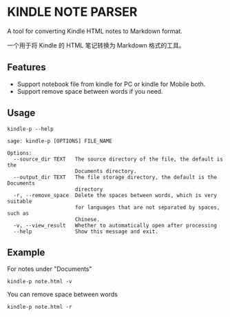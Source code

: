 # KINDLE NOTE PARSER

A tool for converting Kindle HTML notes to Markdown format.

一个用于将 Kindle 的 HTML 笔记转换为 Markdown 格式的工具。

## Features

- Support notebook file from kindle for PC or kindle for Mobile both.
- Support remove space between words if you need.

## Usage

```
kindle-p --help

sage: kindle-p [OPTIONS] FILE_NAME

Options:
  --source_dir TEXT   The source directory of the file, the default is the
                      Documents directory.
  --output_dir TEXT   The file storage directory, the default is the Documents
                      directory
  -r, --remove_space  Delete the spaces between words, which is very suitable
                      for languages that are not separated by spaces, such as
                      Chinese.
  -v, --view_result   Whether to automatically open after processing
  --help              Show this message and exit.
```

## Example

For notes under "Documents"

```
kindle-p note.html -v
```

You can remove space between words

```
kindle-p note.html -r
```
